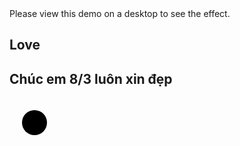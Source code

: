 <!DOCTYPE html>
<html lang="vi" class="no-js">
	<head>
		<meta charset="UTF-8">
		<meta name="viewport" content="width=device-width, initial-scale=1">
		<title>Chúc mừng 8/3</title>
		<link rel="shortcut icon" href="./rose.png">
		<link rel="stylesheet" href="https://use.typekit.net/eqx3jwb.css">
		<link rel="stylesheet" type="text/css" href="./style.css">
		<script>document.documentElement.className = "js";

var supportsCssVars = function supportsCssVars() {
  var e,
      t = document.createElement("style");
  return t.innerHTML = "root: { --tmp-var: bold; }", document.head.appendChild(t), e = !!(window.CSS && window.CSS.supports && window.CSS.supports("font-weight", "var(--tmp-var)")), t.parentNode.removeChild(t), e;
};

supportsCssVars() || alert("Please view this demo in a modern browser that supports CSS Variables.");</script>
	</head>
	<body class="demo-1 loading">
		<main>
			<div class="message">Please view this demo on a desktop to see the effect.</div>
			<div class="frame">
			</div>
			<div class="content">
				<div class="grid">
					<div class="grid__item pos-2"><div class="grid__item-img" style="background-image:url(./img/img1.png);" class="hover" ></div></div>
					<div class="grid__item pos-3"><div class="grid__item-img" style="background-image:url(./img/img3.jpg);" class="hover"></div></div>
					<div class="grid__item pos-4"><div class="grid__item-img" style="background-image:url(./img/img4.jpg);" class="hover"></div></div>
					<div class="grid__item pos-1"><div class="grid__item-img" style="background-image:url(./img/img2.jpg);" class="hover"></div></div>
					<div class="grid__item pos-5"><div class="grid__item-img" style="background-image:url(./img/img5.jpg);" class="hover"></div></div>
					<div class="grid__item pos-6"><div class="grid__item-img" style="background-image:url(./img/img6.jpg);" class="hover"></div></div>
					<div class="grid__item pos-7"><div class="grid__item-img" style="background-image:url(./img/img7.jpg);" class="hover"></div></div>
					<div class="grid__item pos-8"><div class="grid__item-img" style="background-image:url(./img/img8.jpg);" class="hover"></div></div>
					<div class="grid__item pos-9"><div class="grid__item-img" style="background-image:url(./img/img9.jpg);" class="hover"></div></div>
					<div class="grid__item pos-10"><div class="grid__item-img" style="background-image:url(./img/img10.png);" class="hover"></div></div>
				</div>
                <h2 class="content__title no-select">
					<span>Love</span>
				</h2>
				<h2 class="content__title no-select">
					<span class="content__title-sub">Chúc em 8/3 luôn xin đẹp</span>
				</h2>
			</div>
		</main>
        <svg class="cursor" width="80" height="80" viewBox="0 0 80 80">
			<circle class="cursor__inner" cx="40" cy="40" r="20"></circle>
		</svg>
		<script src="./script.js"></script>
	</body>
</html>
